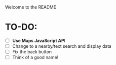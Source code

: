 Welcome to the README

# TO-DO:
- [ ] **Use Maps JavaScript API**
- [ ] Change to a nearby/text search and display data
- [ ] Fix the back button
- [ ] Think of a good name!